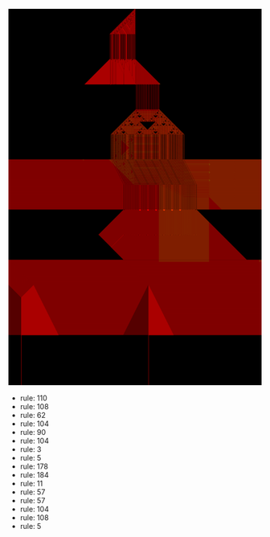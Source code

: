 ![photo](./output.png) 
 * rule: 110
* rule: 108
* rule: 62
* rule: 104
* rule: 90
* rule: 104
* rule: 3
* rule: 5
* rule: 178
* rule: 184
* rule: 11
* rule: 57
* rule: 57
* rule: 104
* rule: 108
* rule: 5
